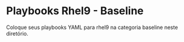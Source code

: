 # Playbooks Rhel9 - Baseline

Coloque seus playbooks YAML para rhel9 na categoria baseline neste diretório.
